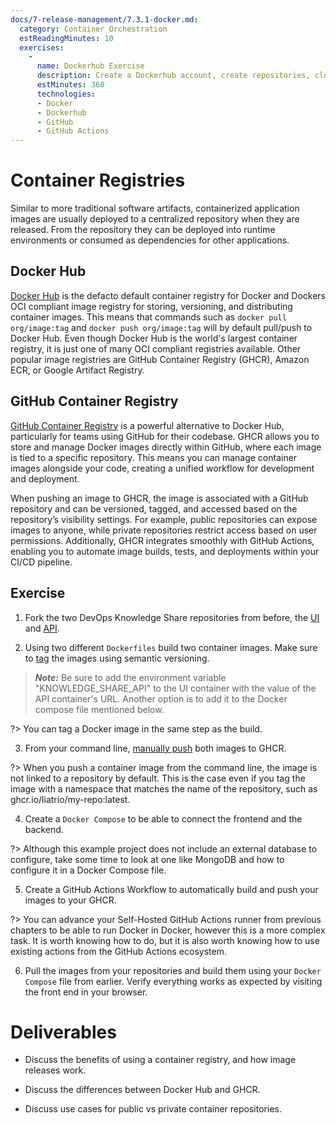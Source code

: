 ```yaml
---
docs/7-release-management/7.3.1-docker.md:
  category: Container Orchestration
  estReadingMinutes: 10
  exercises:
    -
      name: Dockerhub Exercise
      description: Create a Dockerhub account, create repositories, clone DevOps Knowledge Share repositories, build container images, push them to Dockerhub, create a Docker Compose file, and create a GitHub Actions Workflow.
      estMinutes: 360
      technologies:
      - Docker
      - Dockerhub
      - GitHub
      - GitHub Actions
---
```


# Container Registries

Similar to more traditional software artifacts, containerized application images are usually deployed to a centralized repository when they are released. From the repository they can be deployed into runtime environments or consumed as dependencies for other applications.

## Docker Hub

[Docker Hub](https://hub.docker.com/) is the defacto default container registry for Docker and Dockers OCI compliant image registry for storing, versioning, and distributing container images. This means that commands such as `docker pull org/image:tag` and `docker push org/image:tag` will by default pull/push to Docker Hub. Even though Docker Hub is the world's largest container registry, it is just one of many OCI compliant registries available. Other popular image registries are GitHub Container Registry (GHCR), Amazon ECR, or Google Artifact Registry.

## GitHub Container Registry

[GitHub Container Registry](https://docs.github.com/en/packages/working-with-a-github-packages-registry/working-with-the-container-registry) is a powerful alternative to Docker Hub, particularly for teams using GitHub for their codebase. GHCR allows you to store and manage Docker images directly within GitHub, where each image is tied to a specific repository. This means you can manage container images alongside your code, creating a unified workflow for development and deployment.

When pushing an image to GHCR, the image is associated with a GitHub repository and can be versioned, tagged, and accessed based on the repository’s visibility settings. For example, public repositories can expose images to anyone, while private repositories restrict access based on user permissions. Additionally, GHCR integrates smoothly with GitHub Actions, enabling you to automate image builds, tests, and deployments within your CI/CD pipeline.

## Exercise

1. Fork the two DevOps Knowledge Share repositories from before, the [UI](https://github.com/liatrio/dks-ui) and [API](https://github.com/liatrio/dks-api).

2. Using two different `Dockerfiles` build two container images. Make sure to [tag](https://docs.docker.com/engine/reference/commandline/tag/) the images using semantic versioning.

> **_Note:_** Be sure to add the environment variable "KNOWLEDGE_SHARE_API" to the UI container with the value of the API container's URL. Another option is to add it to the Docker compose file mentioned below.

?> You can tag a Docker image in the same step as the build.

3. From your command line, [manually push](https://docs.github.com/en/packages/working-with-a-github-packages-registry/working-with-the-container-registry#pushing-container-images) both images to GHCR.

?> When you push a container image from the command line, the image is not linked to a repository by default. This is the case even if you tag the image with a namespace that matches the name of the repository, such as ghcr.io/liatrio/my-repo:latest.

4. Create a `Docker Compose` to be able to connect the frontend and the backend.

?> Although this example project does not include an external database to configure, take some time to look at one like MongoDB and how to configure it in a Docker Compose file.

5. Create a GitHub Actions Workflow to automatically build and push your images to your GHCR.

?> You can advance your Self-Hosted GitHub Actions runner from previous chapters to be able to run Docker in Docker, however this is a more complex task.  It is worth knowing how to do, but it is also worth knowing how to use existing actions from the GitHub Actions ecosystem.

6. Pull the images from your repositories and build them using your `Docker Compose` file from earlier. Verify everything works as expected by visiting the front end in your browser.

# Deliverables

- Discuss the benefits of using a container registry, and how image releases work.

- Discuss the differences between Docker Hub and GHCR.

- Discuss use cases for public vs private container repositories.
